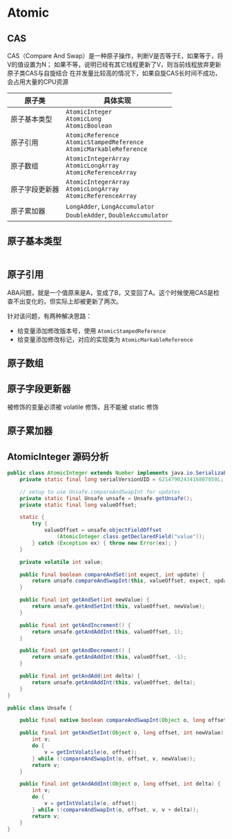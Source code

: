 # Atomic

## CAS

CAS（Compare And Swap）是一种原子操作，判断V是否等于E，如果等于，将V的值设置为N；
如果不等，说明已经有其它线程更新了V，则当前线程放弃更新
原子类CAS与自旋结合
在并发量比较高的情况下，如果自旋CAS长时间不成功，会占用大量的CPU资源

|原子类|具体实现|
|--|--
|原子基本类型|`AtomicInteger`<br> `AtomicLong`<br> `AtomicBoolean`|
|原子引用|`AtomicReference`<br> `AtomicStampedReference`<br> `AtomicMarkableReference`|
|原子数组|`AtomicIntegerArray`<br> `AtomicLongArray`<br> `AtomicReferenceArray`|
|原子字段更新器|`AtomicIntegerArray`<br> `AtomicLongArray`<br> `AtomicReferenceArray`|
|原子累加器|`LongAdder`, `LongAccumulator`<br> `DoubleAdder`, `DoubleAccumulator`|


## 原子基本类型

``` java

```

## 原子引用

ABA问题，就是一个值原来是A，变成了B，又变回了A。这个时候使用CAS是检查不出变化的，但实际上却被更新了两次。

针对该问题，有两种解决思路：
- 给变量添加修改版本号，使用 `AtomicStampedReference`
- 给变量添加修改标记，对应的实现类为 `AtomicMarkableReference`

## 原子数组



## 原子字段更新器
被修饰的变量必须被 volatile 修饰，且不能被 static 修饰 


## 原子累加器


## AtomicInteger 源码分析
``` java
public class AtomicInteger extends Number implements java.io.Serializable {
    private static final long serialVersionUID = 6214790243416807050L;

    // setup to use Unsafe.compareAndSwapInt for updates
    private static final Unsafe unsafe = Unsafe.getUnsafe();
    private static final long valueOffset;

    static {
        try {
            valueOffset = unsafe.objectFieldOffset
                (AtomicInteger.class.getDeclaredField("value"));
        } catch (Exception ex) { throw new Error(ex); }
    }

    private volatile int value;

    public final boolean compareAndSet(int expect, int update) {
        return unsafe.compareAndSwapInt(this, valueOffset, expect, update);
    }

    public final int getAndSet(int newValue) {
        return unsafe.getAndSetInt(this, valueOffset, newValue);
    }

    public final int getAndIncrement() {
        return unsafe.getAndAddInt(this, valueOffset, 1);
    }

    public final int getAndDecrement() {
        return unsafe.getAndAddInt(this, valueOffset, -1);
    }

    public final int getAndAdd(int delta) {
        return unsafe.getAndAddInt(this, valueOffset, delta);
    }
}
```

```java
public class Unsafe {

    public final native boolean compareAndSwapInt(Object o, long offset, int expected, int x);

    public final int getAndSetInt(Object o, long offset, int newValue) {
        int v;
        do {
            v = getIntVolatile(o, offset);
        } while (!compareAndSwapInt(o, offset, v, newValue));
        return v;
    }

    public final int getAndAddInt(Object o, long offset, int delta) {
        int v;
        do {
            v = getIntVolatile(o, offset);
        } while (!compareAndSwapInt(o, offset, v, v + delta));
        return v;
    }
}
```
